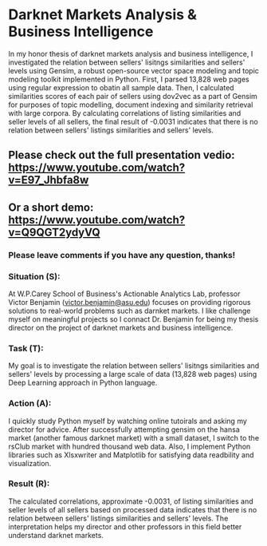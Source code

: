 # Darknet Markets Analysis & Business Intelligence
In my honor thesis of darknet markets analysis and business intelligence, I investigated the relation between sellers' lisitngs similarities and sellers' levels using Gensim, a robust open-source vector space modeling and topic modeling toolkit implemented in Python. 
First, I parsed 13,828 web pages using regular expression to obatin all sample data. Then, I calculated similarities scores of each pair of sellers using dov2vec as a part of Gensim for purposes of topic modelling, document indexing and similarity retrieval with large corpora. By calculating correlations of listing similarities and seller levels of all sellers, the final result of -0.0031 indicates that there is no relation between sellers' listings similarities and sellers' levels. 
## Please check out the full presentation vedio: https://www.youtube.com/watch?v=E97_Jhbfa8w
## Or a short demo: https://www.youtube.com/watch?v=Q9QGT2ydyVQ
### Please leave comments if you have any question, thanks!
### Situation (S): 
At W.P.Carey School of Business's Actionable Analytics Lab, professor Victor Benjamin (victor.benjamin@asu.edu) focuses on providing rigorous solutions to real-world problems such as darnket markets. I like challenge myself on meaningful projects so I connact Dr. Benjamin for being my thesis director on the project of darknet markets and business intelligence.   
### Task (T): 
My goal is to investigate the relation between sellers' lisitngs similarities and sellers' levels by processing a large scale of data (13,828 web pages) using Deep Learning approach in Python language. 
### Action (A): 
I quickly study Python myself by watching online tutoirals and asking my director for advice. After successfully attempting gensim on the hansa market (another famous darknet market) with a small dataset, I switch to the rsClub market with hundred thousand web data. Also, I implement Python libraries such as Xlsxwriter and Matplotlib for satisfying data readbility and visualization.    
### Result (R):
The calculated correlations, approximate -0.0031, of listing similarities and seller levels of all sellers based on processed data indicates that there is no relation between sellers' listings similarities and sellers' levels. The interpretation helps my director and other professors in this field better understand darknet markets. 

